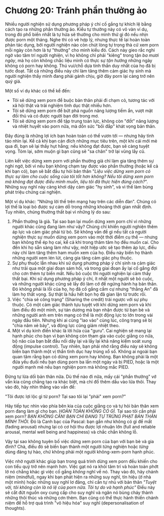 # Chương 20: Tránh phần thưởng ảo

Nhiều người nghiện sử dụng phương pháp ý chí cố gắng tự khích lệ bằng cách tạo ra những phần thưởng ảo. Kiểu tự thưởng này có vô vàn ví dụ, trong đó phổ biến nhất là tự hứa sẽ thưởng cho mình thứ gì đó nếu nhịn được porn một tháng. Nghe thì có vẻ hợp lý, nhưng thực tế lại hoàn toàn phản tác dụng, bởi người nghiện nào còn chút lòng tự trọng thà cứ xem porn mỗi ngày còn hơn là tự "thưởng" cho mình kiểu đó. Cách này gieo rắc nghi ngờ vào tâm trí người nghiện, vì họ không chỉ phải "kiêng" trong tận *ba mươi ngày*, mà họ còn không chắc liệu mình có thực sự *tận hưởng* những ngày không có porn hay không. Thú vui/chỗ dựa tinh thần duy nhất của họ đã bị tước đoạt. Tất cả những điều này chỉ làm tăng thêm cảm giác hy sinh mà người nghiện thấy mình đang phải gánh chịu, giờ đây porn lại càng trở nên quý giá.

Một số ví dụ khác có thể kể đến:

-   Tôi sẽ dừng xem porn để buộc bản thân phải đi chạm cỏ, tương tác với xã hội thật và trải nghiệm tình dục thật nhiều hơn.
-   Tôi sẽ dừng xem porn để bứt phá nguồn năng lượng tiềm ẩn, vượt mặt đối thủ và có được người bạn đời trong mơ.
- Tôi sẽ dừng xem porn để tập trung toàn lực, không còn "đốt" năng lượng và nhiệt huyết vào porn nữa, mà dồn sức "bồi đắp" khát vọng bản thân.

Đây đúng là những lợi ích bạn hoàn toàn có thể vươn tới — nhưng hãy tỉnh táo nhìn lại. Kể cả khi bạn cán đích những mục tiêu trên, một khi cái mới mẻ qua đi, bạn sẽ lại thấy hụt hẫng; nếu không đạt được, bạn sẽ càng tuyệt vọng. Tóm lại, sớm muộn gì bạn cũng sẽ "sa chân" trở lại vũng lầy cũ.

Liên kết việc dừng xem porn với phần thưởng giả chỉ làm gia tăng thêm sự nghi ngờ, bởi vì nếu bạn không chạm tay được vào phần thưởng (hoặc kể cả khi bạn có), bạn sẽ bắt đầu tự hỏi bản thân "*Liệu việc dừng xem porn có thực sự làm cho cuộc sống của tôi tốt hơn không? Nếu tôi dừng xem porn mà không đạt được điều mình muốn, liệu tôi đã thực hiện đúng cách?*". Những suy nghĩ này càng khơi dậy cảm giác "hy sinh", và vì thế làm bùng phát triệu chứng cai nghiện.

Một ví dụ khác: "Những lời thề trên mạng hay trên các diễn đàn". Chúng có lợi thế là loại bỏ được sự cám dỗ trong những khoảng thời gian nhất định. Tuy nhiên, chúng thường thất bại vì những lý do sau:

1. Phần thưởng là giả. Tại sao bạn lại muốn dừng xem porn chỉ vì những người khác cũng đang làm như vậy? Chúng chỉ khiến người nghiện thêm áp lực và cảm giác phải từ bỏ. Sẽ không vấn đề gì nếu tất cả người nghiện thực sự muốn dừng xem porn vào một thời điểm cụ thể — nhưng bạn không thể ép họ cai, kể cả khi trong thâm tâm họ đều muốn cai. Cho đến khi họ sẵn sàng làm như vậy, một hiệp ước sẽ tạo thêm áp lực, điều này chỉ làm tăng thêm ham muốn xem của họ. Điều này biến họ thành những người xem lén lút, càng gia tăng cảm giác phụ thuộc.
2. Sự phụ thuộc lẫn nhau khi sử dụng phương pháp ý chí sinh ra cảm giác như trải qua một giai đoạn sám hối, và trong giai đoạn ấy lại cố gắng đợi cho cơn thèm tự biến mất. Nếu bỏ cuộc thì người nghiện lại cảm thấy thất bại. Khi sử dụng phương pháp ý chí, ít nhất một người sẽ bỏ cuộc, và những người khác cũng sẽ lấy đó làm cớ để ngừng hành hạ bản thân. Đó không phải là lỗi của họ, họ đã cố gắng cầm cự nhưng "thằng An" đã làm họ thất vọng. Sự thật là hầu hết bọn họ đã gian lận từ trước rồi.
3. Việc "chia sẻ công trạng" (Sharing the credit) trái ngược với sự phụ thuộc. Có một cảm giác thành tựu tuyệt vời khi dừng xem porn và khi làm điều đó một mình, sự tán dương mà bạn nhận được từ bạn bè và những người anh em trên mạng có thể là một động lực to lớn trong vài ngày đầu tiên. Nhưng khi ai cũng "lao vào" cùng lúc, công trạng sẽ bị "chia năm xẻ bảy", và động lực cũng giảm nhiệt theo.
4. Một ví dụ kinh điển khác là lời hứa của "guru". Cai nghiện sẽ mang lại hạnh phúc cho bạn vì bạn không còn tham gia vào cuộc giằng co nữa, bộ não của bạn bắt đầu nối dây lại và lấy lại khả năng kiểm soát xung động (impulse control). Tuy nhiên, bạn phải nhớ rằng điều này sẽ không biến bạn thành một vị thần tình dục hay trúng xổ số. Không ai ngoài bạn quan tâm rằng bạn có dừng xem porn hay không. Bạn không phải là một đứa yếu đuối nếu bạn dùng porn ba lần một ngày và bị PIED, hoặc là một người mạnh mẽ nếu bạn nghiện porn mà không mắc PIED.

Đừng tự lừa dối bản thân nữa. Dù thế nào đi nữa, mấy cái "phần thưởng" vớ vẩn kia cũng chẳng tạo ra khác biệt, mà chỉ đổ thêm dầu vào lửa thôi. Thay vào đó, hãy nhìn thẳng vào vấn đề:

"Tôi được lợi lộc gì từ porn?  Tại sao tôi lại "phải" xem porn?"

Hãy tiếp tục nhìn vào phía bên kia của cuộc giằng co và tự hỏi bản thân xem porn đang làm gì cho bạn. *HOÀN TOÀN KHÔNG CÓ GÌ.* Tại sao tôi cần phải xem porn? *BẠN KHÔNG CẦN! BẠN CHỈ ĐANG TỰ TRỪNG PHẠT BẢN THÂN MÌNH THÔI.* Đó là Canh bạc của Pascal: bạn gần như không có gì để mất (fading arousal) nhưng lại có cơ hội thu được lợi nhuận lớn (full and reliable arousal, mental well being and happiness) và chắc chắn không lỗ.

Vậy tại sao không tuyên bố việc dừng xem porn của bạn với bạn bè và gia đình? Chà, điều đó sẽ biến bạn thành một người *từng* nghiện hoặc *từng* dùng đáng tự hào, chứ không phải một người không-xem-porn hạnh phúc.

Việc nhờ người khác giúp bạn trong quá trình dừng xem porn đều khiến cho con tiểu quỷ trở nên mạnh hơn. Việc gạt nó ra khỏi tâm trí và hoàn toàn phớt lờ nó chẳng khác gì việc cố gắng *không* nghĩ về nó. Thay vào đó, hãy chánh niệm (mindful), ngay khi bạn phát hiện ra những suy nghĩ, tín hiệu (ở nhà một mình) hoặc những suy nghĩ lơ đãng, chỉ cần tự nhủ với bản thân *"Tuyệt vời, tôi không còn là nô lệ của porn nữa. Tôi tự do và hạnh phúc"* Điều này sẽ cắt đứt nguồn oxy cung cấp cho suy nghĩ và ngăn nó bùng cháy thành những thôi thúc và những cơn thèm. Bạn cũng có thể thực hành thiền chánh niệm để hỗ trợ quá trình "vô hiệu hóa" suy nghĩ (depersonalisation of thoughts).

